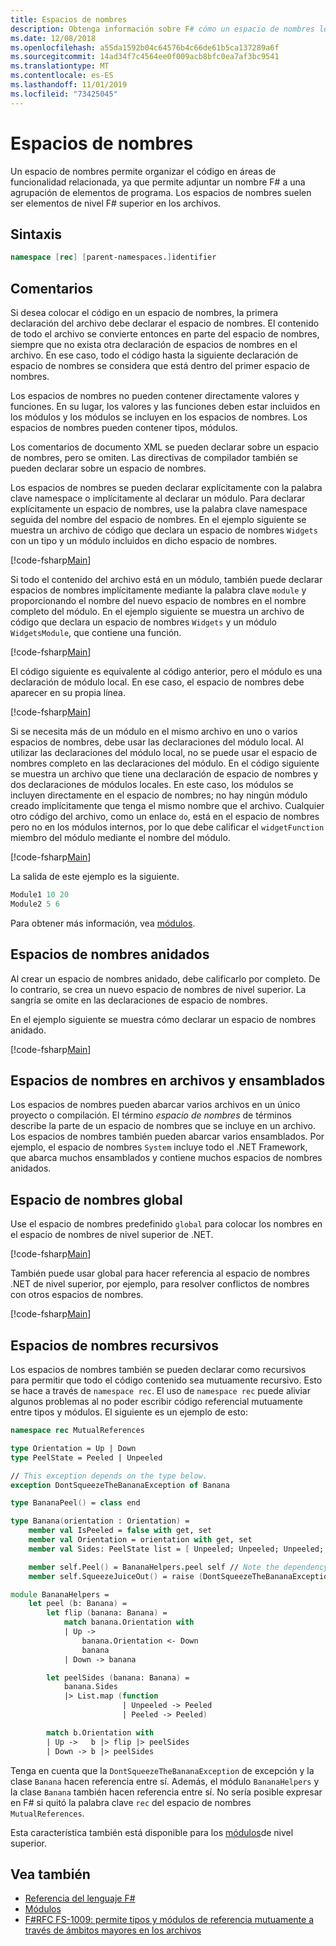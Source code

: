 ```yaml
---
title: Espacios de nombres
description: Obtenga información sobre F# cómo un espacio de nombres le permite organizar el código en áreas de funcionalidad relacionada, permitiéndole adjuntar un nombre a una agrupación de elementos de programa.
ms.date: 12/08/2018
ms.openlocfilehash: a55da1592b04c64576b4c66de61b5ca137289a6f
ms.sourcegitcommit: 14ad34f7c4564ee0f009acb8bfc0ea7af3bc9541
ms.translationtype: MT
ms.contentlocale: es-ES
ms.lasthandoff: 11/01/2019
ms.locfileid: "73425045"
---
```

# <a name="namespaces"></a>Espacios de nombres

Un espacio de nombres permite organizar el código en áreas de funcionalidad relacionada, ya que permite adjuntar un nombre F# a una agrupación de elementos de programa. Los espacios de nombres suelen ser elementos de nivel F# superior en los archivos.

## <a name="syntax"></a>Sintaxis

```fsharp
namespace [rec] [parent-namespaces.]identifier
```

## <a name="remarks"></a>Comentarios

Si desea colocar el código en un espacio de nombres, la primera declaración del archivo debe declarar el espacio de nombres. El contenido de todo el archivo se convierte entonces en parte del espacio de nombres, siempre que no exista otra declaración de espacios de nombres en el archivo. En ese caso, todo el código hasta la siguiente declaración de espacio de nombres se considera que está dentro del primer espacio de nombres.

Los espacios de nombres no pueden contener directamente valores y funciones. En su lugar, los valores y las funciones deben estar incluidos en los módulos y los módulos se incluyen en los espacios de nombres. Los espacios de nombres pueden contener tipos, módulos.

Los comentarios de documento XML se pueden declarar sobre un espacio de nombres, pero se omiten. Las directivas de compilador también se pueden declarar sobre un espacio de nombres.

Los espacios de nombres se pueden declarar explícitamente con la palabra clave namespace o implícitamente al declarar un módulo. Para declarar explícitamente un espacio de nombres, use la palabra clave namespace seguida del nombre del espacio de nombres. En el ejemplo siguiente se muestra un archivo de código que declara un espacio de nombres `Widgets` con un tipo y un módulo incluidos en dicho espacio de nombres.

[!code-fsharp[Main](~/samples/snippets/fsharp/lang-ref-2/snippet6406.fs)]

Si todo el contenido del archivo está en un módulo, también puede declarar espacios de nombres implícitamente mediante la palabra clave `module` y proporcionando el nombre del nuevo espacio de nombres en el nombre completo del módulo. En el ejemplo siguiente se muestra un archivo de código que declara un espacio de nombres `Widgets` y un módulo `WidgetsModule`, que contiene una función.

[!code-fsharp[Main](~/samples/snippets/fsharp/lang-ref-2/snippet6401.fs)]

El código siguiente es equivalente al código anterior, pero el módulo es una declaración de módulo local. En ese caso, el espacio de nombres debe aparecer en su propia línea.

[!code-fsharp[Main](~/samples/snippets/fsharp/namespaces/snippet6402.fs)]

Si se necesita más de un módulo en el mismo archivo en uno o varios espacios de nombres, debe usar las declaraciones del módulo local. Al utilizar las declaraciones del módulo local, no se puede usar el espacio de nombres completo en las declaraciones del módulo. En el código siguiente se muestra un archivo que tiene una declaración de espacio de nombres y dos declaraciones de módulos locales. En este caso, los módulos se incluyen directamente en el espacio de nombres; no hay ningún módulo creado implícitamente que tenga el mismo nombre que el archivo. Cualquier otro código del archivo, como un enlace `do`, está en el espacio de nombres pero no en los módulos internos, por lo que debe calificar el `widgetFunction` miembro del módulo mediante el nombre del módulo.

[!code-fsharp[Main](~/samples/snippets/fsharp/lang-ref-2/snippet6403.fs)]

La salida de este ejemplo es la siguiente.

```fsharp
Module1 10 20
Module2 5 6
```

Para obtener más información, vea [módulos](modules.md).

## <a name="nested-namespaces"></a>Espacios de nombres anidados

Al crear un espacio de nombres anidado, debe calificarlo por completo. De lo contrario, se crea un nuevo espacio de nombres de nivel superior. La sangría se omite en las declaraciones de espacio de nombres.

En el ejemplo siguiente se muestra cómo declarar un espacio de nombres anidado.

[!code-fsharp[Main](~/samples/snippets/fsharp/lang-ref-2/snippet6404.fs)]

## <a name="namespaces-in-files-and-assemblies"></a>Espacios de nombres en archivos y ensamblados

Los espacios de nombres pueden abarcar varios archivos en un único proyecto o compilación. El término *espacio de nombres* de términos describe la parte de un espacio de nombres que se incluye en un archivo. Los espacios de nombres también pueden abarcar varios ensamblados. Por ejemplo, el espacio de nombres `System` incluye todo el .NET Framework, que abarca muchos ensamblados y contiene muchos espacios de nombres anidados.

## <a name="global-namespace"></a>Espacio de nombres global

Use el espacio de nombres predefinido `global` para colocar los nombres en el espacio de nombres de nivel superior de .NET.

[!code-fsharp[Main](~/samples/snippets/fsharp/lang-ref-2/snippet6407.fs)]

También puede usar global para hacer referencia al espacio de nombres .NET de nivel superior, por ejemplo, para resolver conflictos de nombres con otros espacios de nombres.

[!code-fsharp[Main](~/samples/snippets/fsharp/lang-ref-2/snippet6408.fs)]

## <a name="recursive-namespaces"></a>Espacios de nombres recursivos

Los espacios de nombres también se pueden declarar como recursivos para permitir que todo el código contenido sea mutuamente recursivo.  Esto se hace a través de `namespace rec`. El uso de `namespace rec` puede aliviar algunos problemas al no poder escribir código referencial mutuamente entre tipos y módulos. El siguiente es un ejemplo de esto:

```fsharp
namespace rec MutualReferences

type Orientation = Up | Down
type PeelState = Peeled | Unpeeled

// This exception depends on the type below.
exception DontSqueezeTheBananaException of Banana

type BananaPeel() = class end

type Banana(orientation : Orientation) =
    member val IsPeeled = false with get, set
    member val Orientation = orientation with get, set
    member val Sides: PeelState list = [ Unpeeled; Unpeeled; Unpeeled; Unpeeled] with get, set

    member self.Peel() = BananaHelpers.peel self // Note the dependency on the BananaHelpers module.
    member self.SqueezeJuiceOut() = raise (DontSqueezeTheBananaException self) // This member depends on the exception above.

module BananaHelpers =
    let peel (b: Banana) =
        let flip (banana: Banana) =
            match banana.Orientation with
            | Up ->
                banana.Orientation <- Down
                banana
            | Down -> banana

        let peelSides (banana: Banana) =
            banana.Sides
            |> List.map (function
                         | Unpeeled -> Peeled
                         | Peeled -> Peeled)

        match b.Orientation with
        | Up ->   b |> flip |> peelSides
        | Down -> b |> peelSides
```

Tenga en cuenta que la `DontSqueezeTheBananaException` de excepción y la clase `Banana` hacen referencia entre sí.  Además, el módulo `BananaHelpers` y la clase `Banana` también hacen referencia entre sí. No sería posible expresar en F# si quitó la palabra clave `rec` del espacio de nombres `MutualReferences`.

Esta característica también está disponible para los [módulos](modules.md)de nivel superior.

## <a name="see-also"></a>Vea también

- [Referencia del lenguaje F#](index.md)
- [Módulos](modules.md)
- [F#RFC FS-1009: permite tipos y módulos de referencia mutuamente a través de ámbitos mayores en los archivos](https://github.com/fsharp/fslang-design/blob/master/FSharp-4.1/FS-1009-mutually-referential-types-and-modules-single-scope.md)
